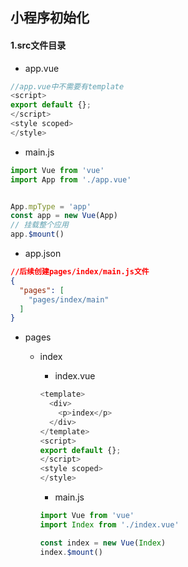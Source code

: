 ## 小程序初始化

#### 1.src文件目录

- app.vue

```js
//app.vue中不需要有template
<script>
export default {};
</script>
<style scoped>
</style>
```

- main.js

```js
import Vue from 'vue'
import App from './app.vue'


App.mpType = 'app'
const app = new Vue(App)
// 挂载整个应用
app.$mount()
```

- app.json

```json
//后续创建pages/index/main.js文件
{
  "pages": [
    "pages/index/main"
  ]
}
```

- pages

  - index

    - index.vue

    ```js
    <template>
      <div>
        <p>index</p>
      </div>
    </template>
    <script>
    export default {};
    </script>
    <style scoped>
    </style>
    ```

    - main.js

    ```js
    import Vue from 'vue'
    import Index from './index.vue'
    
    const index = new Vue(Index)
    index.$mount()
    ```

    